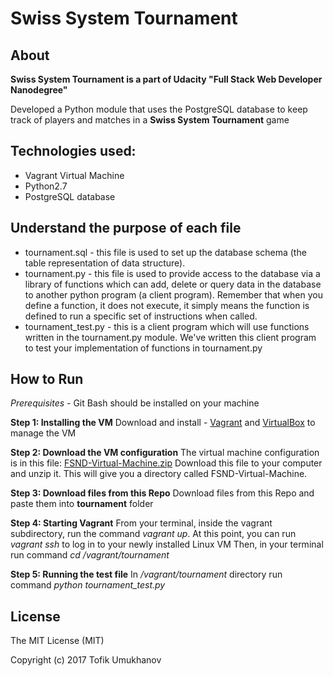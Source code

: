 # Swiss System Tournament
## About
**Swiss System Tournament is a part of Udacity "Full Stack Web Developer Nanodegree"**

Developed a Python module that uses the PostgreSQL database to keep track of players and matches in a **Swiss System Tournament** game

## Technologies used:
- Vagrant Virtual Machine
- Python2.7
- PostgreSQL database

## Understand the purpose of each file
- tournament.sql  - this file is used to set up the database schema (the table representation of data structure).
- tournament.py - this file is used to provide access to the database via a library of functions which can add, delete or query data in the database to another python program (a client program). Remember that when you define a function, it does not execute, it simply means the function is defined to run a specific set of instructions when called.
- tournament_test.py - this is a client program which will use functions written in the tournament.py module. We've written this client program to test your implementation of functions in tournament.py

## How to Run
*Prerequisites* - Git Bash should be installed on your machine

**Step 1: Installing the VM**
Download and install - [Vagrant](https://www.vagrantup.com/downloads.html) and [VirtualBox](https://www.virtualbox.org/wiki/Downloads) to manage the VM

**Step 2: Download the VM configuration**
The virtual machine configuration is in this file: [FSND-Virtual-Machine.zip](https://d17h27t6h515a5.cloudfront.net/topher/2016/December/58488015_fsnd-virtual-machine/fsnd-virtual-machine.zip)
Download this file to your computer and unzip it. This will give you a directory called FSND-Virtual-Machine.

**Step 3: Download files from this Repo**
Download files from this Repo and paste them into **tournament** folder

**Step 4: Starting Vagrant**
From your terminal, inside the vagrant subdirectory, run the command *vagrant up*.
At this point, you can run *vagrant ssh* to log in to your newly installed Linux VM
Then, in your terminal run command *cd /vagrant/tournament*

**Step 5: Running the test file**
In */vagrant/tournament* directory run command *python tournament_test.py*

## License
The MIT License (MIT)

Copyright (c) 2017 Tofik Umukhanov
